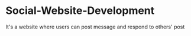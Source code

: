 # Social-Website-Development
It's a website where users can post message and respond to others' post
